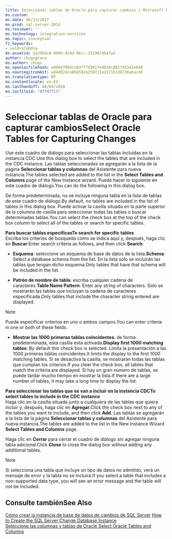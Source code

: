 ```yaml
---
title: Seleccionar tablas de Oracle para capturar cambios | Microsoft Docs
ms.custom: ''
ms.date: 06/13/2017
ms.prod: sql-server-2014
ms.reviewer: ''
ms.technology: integration-services
ms.topic: conceptual
f1_keywords:
- selOraTabDia
ms.assetid: 2e295dc8-999d-4c4d-96cc-1519674b47a4
author: chugugrace
ms.author: chugu
ms.openlocfilehash: e9064789dce83ff7d3917ed026c861743142e048
ms.sourcegitcommit: ad4d92dce894592a259721a1571b1d8736abacdb
ms.translationtype: MT
ms.contentlocale: es-ES
ms.lasthandoff: 08/04/2020
ms.locfileid: "87747713"
---
```

# <a name="select-oracle-tables-for-capturing-changes"></a><span data-ttu-id="de91d-102">Seleccionar tablas de Oracle para capturar cambios</span><span class="sxs-lookup"><span data-stu-id="de91d-102">Select Oracle Tables for Capturing Changes</span></span>
  <span data-ttu-id="de91d-103">Use este cuadro de diálogo para seleccionar las tablas incluidas en la instancia CDC.</span><span class="sxs-lookup"><span data-stu-id="de91d-103">Use this dialog box to select the tables that are included in the CDC instance.</span></span> <span data-ttu-id="de91d-104">Las tablas seleccionadas se agregarán a la lista de la página **Seleccionar tablas y columnas** del Asistente para nueva instancia.</span><span class="sxs-lookup"><span data-stu-id="de91d-104">The tables selected are added to the list in the **Select Tables and Columns** page of the New Instance wizard.</span></span> <span data-ttu-id="de91d-105">Puede hacer lo siguiente en este cuadro de diálogo.</span><span class="sxs-lookup"><span data-stu-id="de91d-105">You can do the following in this dialog box.</span></span>  
  
 <span data-ttu-id="de91d-106">De forma predeterminada, no se incluye ninguna tabla en la lista de tablas de este cuadro de diálogo.</span><span class="sxs-lookup"><span data-stu-id="de91d-106">By default, no tables are included in the list of tables in this dialog box.</span></span> <span data-ttu-id="de91d-107">Puede activar la casilla situada en la parte superior de la columna de casilla para seleccionar todas las tablas o buscar determinadas tablas.</span><span class="sxs-lookup"><span data-stu-id="de91d-107">You can select the check box at the top of the check box column to select all of the tables or search for specific tables.</span></span>  
  
 <span data-ttu-id="de91d-108">**Para buscar tablas específicas**</span><span class="sxs-lookup"><span data-stu-id="de91d-108">**To search for specific tables**</span></span>  
 <span data-ttu-id="de91d-109">Escriba los criterios de búsqueda como se indica aquí y, después, haga clic en **Buscar**:</span><span class="sxs-lookup"><span data-stu-id="de91d-109">Enter search criteria as follows, and then click **Search**:</span></span>  
  
-   <span data-ttu-id="de91d-110">**Esquema**: seleccione un esquema de base de datos de la lista.</span><span class="sxs-lookup"><span data-stu-id="de91d-110">**Schema**: Select a database schema from the list.</span></span> <span data-ttu-id="de91d-111">En la lista solo se incluirán las tablas que tengan dicho esquema.</span><span class="sxs-lookup"><span data-stu-id="de91d-111">Only tables that have that schema will be included in the list.</span></span>  
  
-   <span data-ttu-id="de91d-112">**Patrón de nombre de tabla**: escriba cualquier cadena de caracteres.</span><span class="sxs-lookup"><span data-stu-id="de91d-112">**Table Name Pattern**: Enter any string of characters.</span></span> <span data-ttu-id="de91d-113">Solo se mostrarán las tablas que incluyan la cadena de caracteres especificada.</span><span class="sxs-lookup"><span data-stu-id="de91d-113">Only tables that include the character string entered are displayed.</span></span>  
  
> [!NOTE]  
>  <span data-ttu-id="de91d-114">Puede especificar criterios en uno o ambos campos.</span><span class="sxs-lookup"><span data-stu-id="de91d-114">You can enter criteria in one or both of these fields.</span></span>  
  
-   <span data-ttu-id="de91d-115">**Mostrar las 1000 primeras tablas coincidentes**: de forma predeterminada, esta casilla está activada.</span><span class="sxs-lookup"><span data-stu-id="de91d-115">**Display first 1000 matching tables**: By default this check box is selected.</span></span> <span data-ttu-id="de91d-116">Limita la presentación a las 1000 primeras tablas coincidentes.</span><span class="sxs-lookup"><span data-stu-id="de91d-116">It limits the display to the first 1000 matching tables.</span></span> <span data-ttu-id="de91d-117">Si se desactiva la casilla, se mostrarán todas las tablas que cumplan los criterios.</span><span class="sxs-lookup"><span data-stu-id="de91d-117">If you clear the check box, all tables that match the criteria are displayed.</span></span> <span data-ttu-id="de91d-118">Si hay un gran número de tablas, se puede tardar mucho tiempo en mostrar la lista.</span><span class="sxs-lookup"><span data-stu-id="de91d-118">If there are a large number of tables, it may take a long time to display the list.</span></span>  
  
 <span data-ttu-id="de91d-119">**Para seleccionar las tablas que se van a incluir en la instancia CDC**</span><span class="sxs-lookup"><span data-stu-id="de91d-119">**To select tables to include in the CDC instance**</span></span>  
 <span data-ttu-id="de91d-120">Haga clic en la casilla situada junto a cualquiera de las tablas que quiera incluir y, después, haga clic en **Agregar**.</span><span class="sxs-lookup"><span data-stu-id="de91d-120">Click the check box next to any of the tables you want to include, and then click **Add**.</span></span> <span data-ttu-id="de91d-121">Las tablas se agregarán a la lista de la página **Seleccionar tablas y columnas** del Asistente para nueva instancia.</span><span class="sxs-lookup"><span data-stu-id="de91d-121">The tables are added to the list in the New Instance Wizard **Select Tables and Columns** page.</span></span>  
  
 <span data-ttu-id="de91d-122">Haga clic en **Cerrar** para cerrar el cuadro de diálogo sin agregar ninguna tabla adicional.</span><span class="sxs-lookup"><span data-stu-id="de91d-122">Click **Close** to close the dialog box without adding any additional tables.</span></span>  
  
> [!NOTE]  
>  <span data-ttu-id="de91d-123">Si selecciona una tabla que incluye un tipo de datos no admitido, verá un mensaje de error y la tabla no se incluirá.</span><span class="sxs-lookup"><span data-stu-id="de91d-123">If you select a table that includes a non-supported data type, you will see an error message and the table will not be included.</span></span>  
  
## <a name="see-also"></a><span data-ttu-id="de91d-124">Consulte también</span><span class="sxs-lookup"><span data-stu-id="de91d-124">See Also</span></span>  
 <span data-ttu-id="de91d-125">[Cómo crear la instancia de base de datos de cambios de SQL Server](how-to-create-the-sql-server-change-database-instance.md) </span><span class="sxs-lookup"><span data-stu-id="de91d-125">[How to Create the SQL Server Change Database Instance](how-to-create-the-sql-server-change-database-instance.md) </span></span>  
 [<span data-ttu-id="de91d-126">Seleccione las columnas y tablas de Oracle </span><span class="sxs-lookup"><span data-stu-id="de91d-126">Select Oracle Tables and Columns</span></span>](select-oracle-tables-and-columns.md)  
  
  
